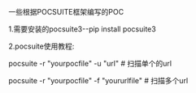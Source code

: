 一些根据POCSUITE框架编写的POC

1.需要安装的pocsuite3--pip install pocsuite3

2.pocsuite使用教程:

pocsuite -r "yourpocfile" -u "url" # 扫描单个的url

pocsuite -r "yourpocfile" -f "yoururlfile" # 扫描多个url 

